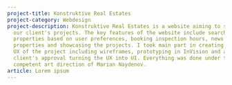 ```yaml
---
project-title: Konstruktive Real Estates
project-category: Webdesign
project-description: Konstruktive Real Estates is a website aiming to showcase
  our client's projects. The key features of the website include searching for
  properties based on user preferences, booking inspection hours, news about the
  properties and showcasing the projects. I took main part in creating the whole
  UX of the project including wireframes, prototyping in InVision and after
  client's approval turning the UX into UI. Everything was done under the
  competent art direction of Marian Naydenov.
article: Lorem ipsum
---
```

